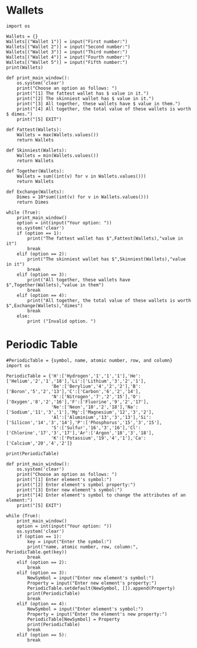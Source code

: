 # Wallets

    import os

    Wallets = {}
    Wallets[("Wallet 1")] = input("First number:")
    Wallets[("Wallet 2")] = input("Second number:")
    Wallets[("Wallet 3")] = input("Third number:")
    Wallets[("Wallet 4")] = input("Fourth number:")
    Wallets[("Wallet 5")] = input("Fifth number:")
    print(Wallets)

    def print_main_window():
        os.system('clear')
        print("Choose an option as follows: ")
        print("[1] The fattest wallet has $ value in it.")
        print("[2] The skinniest wallet has $ value in it.")
        print("[3] All together, these wallets have $ value in them.")
        print("[4] All together, the total value of these wallets is worth $ dimes.")
        print("[5] EXIT")

    def Fattest(Wallets):
        Wallets = max(Wallets.values())
        return Wallets

    def Skinniest(Wallets):
        Wallets = min(Wallets.values())
        return Wallets

    def Together(Wallets):
        Wallets = sum((int(v) for v in Wallets.values()))
        return Wallets

    def Exchange(Wallets):
        Dimes = 10*sum((int(v) for v in Wallets.values()))
        return Dimes

    while (True):
        print_main_window()
        option = int(input("Your option: "))
        os.system('clear')
        if (option == 1):
            print("The fattest wallet has $",Fattest(Wallets),"value in it")
            break
        elif (option == 2):
            print("The skinniest wallet has $",Skinniest(Wallets),"value in it")
            break
        elif (option == 3):
            print("All together, these wallets have $",Together(Wallets),"value in them")
            break
        elif (option == 4):
            print("All together, the total value of these wallets is worth $",Exchange(Wallets),"dimes")
            break
        else:
            print ("Invalid option. ")
# Periodic Table
    #PeriodicTable = {symbol, name, atomic number, row, and column}
    import os

    PeriodicTable = {'H':['Hydrogen','1','1','1'],'He':['Helium','2','1','18'],'Li':['Lithium','3','2','1'],
                     'Be':['Berylium','4','2','2'],'B':['Boron','5','2','13'],'C':['Carbon','6','2','14'],
                     'N':['Nitrogen','7','2','15'],'O':['Oxygen','8','2','16'],'F':['Fluorine','9','2','17'],
                     'Ne':['Neon','10','2','18'],'Na':['Sodium','11','3','1'],'Mg':['Magnesium','12','3','2'],
                     'Al':['Aluminium','13','3','13'],'Si':['Silicon','14','3','14'],'P':['Phosphorus','15','3','15'],
                     'S':['Sulfur','16','3','16'],'Cl':['Chlorine','17','3','17'],'Ar':['Argon','18','3','18'],
                     'K':['Potassium','19','4','1'],'Ca':['Calcium','20','4','2']}

    print(PeriodicTable)

    def print_main_window():
        os.system('clear')
        print("Choose an option as follows: ")
        print("[1] Enter element's symbol:")
        print("[2] Enter element's symbol property:")
        print("[3] Enter new element's symbol:")
        print("[4] Enter element's symbol to change the attributes of an element:")
        print("[5] EXIT")

    while (True):
        print_main_window()
        option = int(input("Your option: "))
        os.system('clear')
        if (option == 1):
            key = input("Enter the symbol:")
            print("name, atomic number, row, column:", PeriodicTable.get(key))
            break
        elif (option == 2):
            break
        elif (option == 3):
            NewSymbol = input("Enter new element's symbol:")
            Property = input("Enter new element's property:")
            PeriodicTable.setdefault(NewSymbol, []).append(Property)
            print(PeriodicTable)
            break
        elif (option == 4):
            NewSymbol = input("Enter element's symbol:")
            Property = input("Enter the element's new property:")
            PeriodicTable[NewSymbol] = Property
            print(PeriodicTable)
            break
        elif (option == 5):
            break
